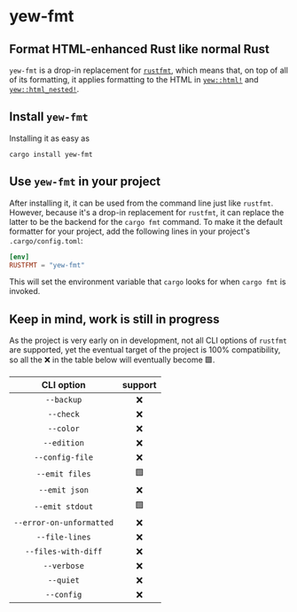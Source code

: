 # yew-fmt
## Format HTML-enhanced Rust like normal Rust
`yew-fmt` is a drop-in replacement for [`rustfmt`](https://github.com/rust-lang/rustfmt), which means that, on top of all of its formatting,
it applies formatting to the HTML in [`yew::html!`](https://docs.rs/yew/latest/yew/macro.html.html) and [`yew::html_nested!`](https://docs.rs/yew/latest/yew/macro.html_nested.html).

## Install `yew-fmt`
Installing it as easy as 
```console
cargo install yew-fmt
```

## Use `yew-fmt` in your project
After installing it, it can be used from the command line just like `rustfmt`.
However, because it's a drop-in replacement for `rustfmt`, it can replace the latter to be
the backend for the `cargo fmt` command. To make it the default formatter for your project, add the following lines in your project's `.cargo/config.toml`:
```toml
[env]
RUSTFMT = "yew-fmt"
```
This will set the environment variable that `cargo` looks for when `cargo fmt` is invoked.

## Keep in mind, work is still in progress
As the project is very early on in development, not all CLI options of `rustfmt` are supported, yet the eventual target of the project is 100% compatibility, so all the ❌ in the table 
below will eventually become 🟩.

| CLI option | support |
|:--:|:--:|
| `--backup`               | ❌ |
| `--check`                | ❌ |
| `--color`                | ❌ |
| `--edition`              | ❌ |
| `--config-file`          | ❌ |
| `--emit files`           | 🟩 |
| `--emit json`            | ❌ |
| `--emit stdout`          | 🟩 |
| `--error-on-unformatted` | ❌ |
| `--file-lines`           | ❌ |
| `--files-with-diff`      | ❌ |
| `--verbose`              | ❌ |
| `--quiet`                | ❌ |
| `--config`               | ❌ |

